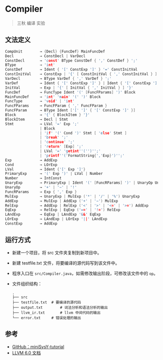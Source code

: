 # Compiler

> 三秋 编译 实验



## 文法定义

```c
CompUnit		→ {Decl} {FuncDef} MainFuncDef
Decl			→ ConstDecl | VarDecl
ConstDecl		→ 'const' BType ConstDef { ',' ConstDef } ';'
BType			→ 'int'
ConstDef		→ Ident { '[' ConstExp ']' } '=' ConstInitVal
ConstInitVal	→ ConstExp | '{' [ ConstInitVal { ',' ConstInitVal } ] '}'
VarDecl			→ BType VarDef { ',' VarDef } ';' 
VarDef			→ Ident { '[' ConstExp ']' } | Ident { '[' ConstExp ']' } '=' InitVal
InitVal			→ Exp | '{' [ InitVal { ',' InitVal } ] '}'
FuncDef			→ FuncType Ident '(' [FuncFParams] ')' Block
MainFuncDef		→ 'int' 'main' '(' ')' Block
FuncType		→ 'void' | 'int'
FuncFParams		→ FuncFParam { ',' FuncFParam }
FuncFParam		→ BType Ident ['[' ']' { '[' ConstExp ']' }]
Block			→ '{' { BlockItem } '}'
BlockItem		→ Decl | Stmt
Stmt			→ LVal '=' Exp ';'
				| Block
				| 'if' '(' Cond ')' Stmt [ 'else' Stmt ]
				| 'break' ';' 
				| 'continue' ';'
				| 'return' [Exp] ';' 
				| LVal '=' 'getint''('')'';'
				| 'printf''('FormatString{','Exp}')'';'
Exp				→ AddExp
Cond			→ LOrExp 
LVal			→ Ident {'[' Exp ']'}
PrimaryExp		→ '(' Exp ')' | LVal | Number
Number			→ IntConst
UnaryExp		→ PrimaryExp | Ident '(' [FuncRParams] ')' | UnaryOp UnaryExp
UnaryOp			→ '+' | '−' | '!'
FuncRParams		→ Exp { ',' Exp }
MulExp			→ UnaryExp | MulExp ('*' | '/' | '%') UnaryExp
AddExp			→ MulExp | AddExp ('+' | '−') MulExp
RelExp			→ AddExp | RelExp ('<' | '>' | '<=' | '>=') AddExp
EqExp			→ RelExp | EqExp ('==' | '!=') RelExp
LAndExp			→ EqExp | LAndExp '&&' EqExp
LOrExp			→ LAndExp | LOrExp '||' LAndExp
ConstExp		→ AddExp
```



## 运行方式

- 新建一个项目，将 src 文件夹复制到新项目中。

- 新建 testfile.txt 文件，将要编译的源代码写到该文件中。

- 程序入口在 `src/Compiler.java`，如需修改输出阶段，可修改该文件中的 `op`。

- 文件组织结构：

  ```shell
  .
  ├── src
  ├── testfile.txt	# 要编译的源代码 
  ├── output.txt		# 词法分析和语法分析的输出
  ├── llvm_ir.txt		# llvm 中间代码的输出
  └── error.txt		# 错误处理的输出
  ```



## 参考

- <a href="https://buaa-se-compiling.github.io/miniSysY-tutorial/">GitHub：miniSysY-tutorial</a>
- <a href="https://releases.llvm.org/6.0.0/docs/LangRef.html">LLVM 6.0 文档</a>
